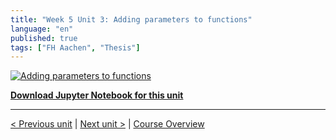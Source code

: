 ```yaml
---
title: "Week 5 Unit 3: Adding parameters to functions"
language: "en"
published: true
tags: ["FH Aachen", "Thesis"]
---
```


[![Adding parameters to functions](https://img.youtube.com/vi/hqbnFFvkwnA/hqdefault.jpg)](https://youtu.be/hqbnFFvkwnA)

[**Download Jupyter Notebook for this unit**](files/Week_5_Unit_3_addparameter_notebook.ipynb)

---

[< Previous unit](/teaching/python-mooc/week5_unit2_exercise) | [Next unit >](/teaching/python-mooc/week5_unit3_selftest) |
[Course Overview](/teaching/python-mooc)
